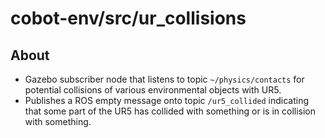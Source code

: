 # cobot-env/src/ur_collisions

## About

- Gazebo subscriber node that listens to topic `~/physics/contacts` for potential collisions of various environmental objects with UR5.
- Publishes a ROS empty message onto topic `/ur5_collided` indicating that some part of the UR5 has collided with something or is in collision with something.